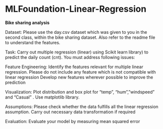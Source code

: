 # MLFoundation-Linear-Regression
**Bike sharing analysis**

Dataset: Please use the day.csv dataset which was given to you in the second class, within the bike sharing dataset. 
Also refer to the readme file to understand the features. 

Task: Carry out multiple regression (linear) using Scikit learn library) to predict the daily count (cnt). You must address following issues:

Feature Engineering: Identify the features relevant for multiple linear regression. Please do not include any feature which is not compatible with linear regression
Develop new features wherever possible to improve the prediction

Visualization: Plot distribution and box plot for “temp”, “hum”,”windspeed” and “Casual” . Use matplotlib library. 

Assumptions: Please check whether the data fulfills all the linear regression assumption. Carry out necessary data transformation if required

Evaluation: Evaluate your model by measuring mean squared error
